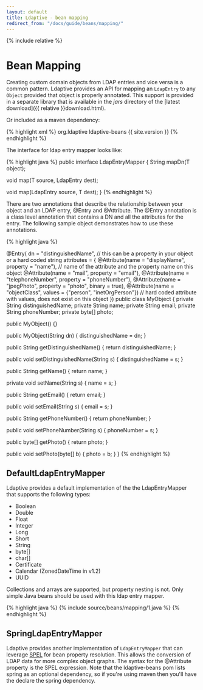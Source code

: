 ```yaml
---
layout: default
title: Ldaptive - bean mapping
redirect_from: "/docs/guide/beans/mapping/"
---
```


{% include relative %}

# Bean Mapping

Creating custom domain objects from LDAP entries and vice versa is a common pattern. Ldaptive provides an API for mapping an `LdapEntry` to any `Object` provided that object is properly annotated. This support is provided in a separate library that is available in the _jars_ directory of the [latest download]({{ relative }}download.html).

Or included as a maven dependency:

{% highlight xml %}
 <dependencies>
  <dependency>
    <groupId>org.ldaptive</groupId>
    <artifactId>ldaptive-beans</artifactId>
    <version>{{ site.version }}</version>
  </dependency>
</dependencies>
{% endhighlight %}

The interface for ldap entry mapper looks like:

{% highlight java %}
public interface LdapEntryMapper<T>
{
  String mapDn(T object);

  void map(T source, LdapEntry dest);

  void map(LdapEntry source, T dest);
}
{% endhighlight %}

There are two annotations that describe the relationship between your object and an LDAP entry, @Entry and @Attribute. The @Entry annotation is a class level annotation that contains a DN and all the attributes for the entry. The following sample object demonstrates how to use these annotations.

{% highlight java %}


@Entry(
  dn = "distinguishedName", // this can be a property in your object or a hard coded string
  attributes = {
    @Attribute(name = "displayName", property = "name"),  // name of the attribute and the property name on this object
    @Attribute(name = "mail", property = "email"),
    @Attribute(name = "telephoneNumber", property = "phoneNumber"),
    @Attribute(name = "jpegPhoto", property = "photo", binary = true),
    @Attribute(name = "objectClass", values = {"person", "inetOrgPerson"})  // hard coded attribute with values, does not exist on this object
  })
public class MyObject
{
  private String distinguishedName;
  private String name;
  private String email;
  private String phoneNumber;
  private byte[] photo;

  public MyObject() {}

  public MyObject(String dn) { distinguishedName = dn; }


  public String getDistinguishedName() { return distinguishedName; }

  public void setDistinguishedName(String s) { distinguishedName = s; }


  public String getName() { return name; }

  private void setName(String s) { name = s; }

  public String getEmail() { return email; }

  public void setEmail(String s) { email = s; }


  public String getPhoneNumber() { return phoneNumber; }

  public void setPhoneNumber(String s) { phoneNumber = s; }


  public byte[] getPhoto() { return photo; }

  public void setPhoto(byte[] b) { photo = b; }
}
{% endhighlight %}

## DefaultLdapEntryMapper

Ldaptive provides a default implementation of the the LdapEntryMapper that supports the following types:

- Boolean
- Double
- Float
- Integer
- Long
- Short
- String
- byte[]
- char[]
- Certificate
- Calendar (ZonedDateTime in v1.2)
- UUID

Collections and arrays are supported, but property nesting is not. Only simple Java beans should be used with this ldap entry mapper.

{% highlight java %}
{% include source/beans/mapping/1.java %}
{% endhighlight %}

## SpringLdapEntryMapper

Ldaptive provides another implementation of `LdapEntryMapper` that can leverage [SPEL](http://docs.spring.io/spring/docs/4.0.x/spring-framework-reference/html/expressions.html) for bean property resolution. This allows the conversion of LDAP data for more complex object graphs. The syntax for the @Attribute property is the SPEL expression. Note that the ldaptive-beans pom lists spring as an optional dependency, so if you're using maven then you'll have the declare the spring dependency.


